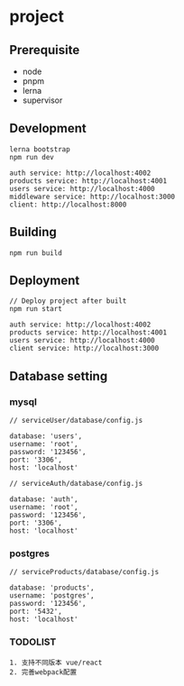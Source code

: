 # project

## Prerequisite

- node
- pnpm 
- lerna
- supervisor

## Development
```
lerna bootstrap
npm run dev

auth service: http://localhost:4002
products service: http://localhost:4001
users service: http://localhost:4000
middleware service: http://localhost:3000
client: http://localhost:8000
```

## Building
```
npm run build
```

## Deployment 
```
// Deploy project after built
npm run start

auth service: http://localhost:4002
products service: http://localhost:4001
users service: http://localhost:4000
client service: http://localhost:3000
```

## Database setting

### mysql
```
// serviceUser/database/config.js

database: 'users',
username: 'root',
password: '123456',
port: '3306',
host: 'localhost'
```

```
// serviceAuth/database/config.js

database: 'auth',
username: 'root',
password: '123456',
port: '3306',
host: 'localhost'
```

### postgres
```text
// serviceProducts/database/config.js

database: 'products',
username: 'postgres',
password: '123456',
port: '5432',
host: 'localhost'
```

### TODOLIST
```
1. 支持不同版本 vue/react
2. 完善webpack配置
```
